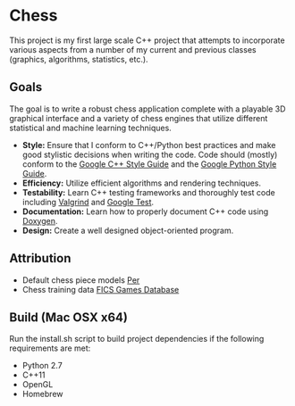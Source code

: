 # Chess
This project is my first large scale C++ project that attempts to incorporate various aspects from a number of my current and previous classes (graphics, algorithms, statistics, etc.). 

## Goals
The goal is to write a robust chess application complete with a playable 3D graphical interface and a variety of chess engines that utilize different statistical and machine learning techniques.
- **Style:** Ensure that I conform to C++/Python best practices and make good stylistic decisions when writing the code. Code should (mostly) conform to the [Google C++ Style Guide](https://google.github.io/styleguide/cppguide.html) and the [Google Python Style Guide](https://google.github.io/styleguide/pyguide.html).
- **Efficiency:** Utilize efficient algorithms and rendering techniques.
- **Testability:** Learn C++ testing frameworks and thoroughly test code including [Valgrind](http://valgrind.org/) and [Google Test](https://github.com/google/googletest).
- **Documentation:** Learn how to properly document C++ code using [Doxygen](http://www.stack.nl/~dimitri/doxygen/).
- **Design:** Create a well designed object-oriented program.

## Attribution
- Default chess piece models [Per](https://grabcad.com/library/complete-chess-set-1)
- Chess training data [FICS Games Database](http://ficsgames.org/)

## Build (Mac OSX x64)
Run the install.sh script to build project dependencies if the following requirements are met:
- Python 2.7
- C++11
- OpenGL
- Homebrew

